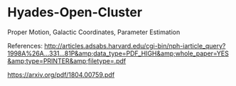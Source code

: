 # Hyades-Open-Cluster
Proper Motion, Galactic Coordinates, Parameter  Estimation 


References: 
http://articles.adsabs.harvard.edu/cgi-bin/nph-iarticle_query?1998A%26A...331...81P&amp;data_type=PDF_HIGH&amp;whole_paper=YES&amp;type=PRINTER&amp;filetype=.pdf

https://arxiv.org/pdf/1804.00759.pdf
